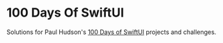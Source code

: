 # 100 Days Of SwiftUI

Solutions for Paul Hudson's [100 Days of SwiftUI](https://www.hackingwithswift.com/100/swiftui) projects and challenges.